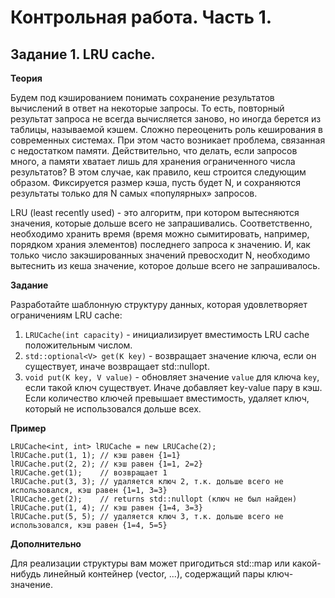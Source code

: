 # Контрольная работа. Часть 1.

## Задание 1. LRU cache.

<b>Теория</b>

Будем под кэшированием понимать сохранение результатов вычислений в ответ на некоторые запросы. 
То есть, повторный результат запроса не всегда вычисляется заново, но иногда берется из таблицы, называемой кэшем.
Сложно переоценить роль кеширования в современных системах. При этом часто возникает проблема, связанная с недостатком памяти. 
Действительно, что делать, если запросов много, а памяти хватает лишь для хранения ограниченного числа результатов? 
В этом случае, как правило, кеш строится следующим образом. Фиксируется размер кэша, пусть будет N, и 
сохраняются результаты только для N самых «популярных» запросов.

LRU (least recently used) - это алгоритм, при котором вытесняются значения, которые дольше всего не запрашивались. Соответственно, 
необходимо хранить время (время можно сымитировать, например, порядком храния элементов) последнего запроса к значению. И, как только число закэшированных значений превосходит N, необходимо вытеснить из кеша значение, которое дольше всего не запрашивалось.

<b>Задание</b>

Разработайте шаблонную структуру данных, которая удовлетворяет ограничениям LRU cache:
1. `LRUCache(int capacity)` - инициализирует вместимость LRU cache положительным числом.
2. `std::optional<V> get(K key)` - возвращает значение ключа, если он существует, иначе возвращает std::nullopt.
3. `void put(K key, V value)` - обновляет значение `value` для ключа `key`, если такой ключ существует. Иначе добавляет key-value пару в кэш. 
Если количество ключей превышает вместимость, удаляет ключ, который не использовался дольше всех.

<b>Пример</b>
```
LRUCache<int, int> lRUCache = new LRUCache(2);
lRUCache.put(1, 1); // кэш равен {1=1}
lRUCache.put(2, 2); // кэш равен {1=1, 2=2}
lRUCache.get(1);    // возвращает 1
lRUCache.put(3, 3); // удаляется ключ 2, т.к. дольше всего не использовался, кэш равен {1=1, 3=3}
lRUCache.get(2);    // returns std::nullopt (ключ не был найден)
lRUCache.put(1, 4); // кэш равен {1=4, 3=3}
lRUCache.put(5, 5); // удаляется ключ 3, т.к. дольше всего не использовался, кэш равен {1=4, 5=5}
```

<b>Дополнительно</b>

Для реализации структуры вам может пригодиться std::map или какой-нибудь линейный контейнер (vector, ...), содержащий пары ключ-значение. 
